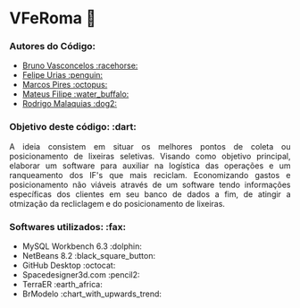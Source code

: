 # VFeRoma :rocket:
<h3>Autores do Código: </h3>
<UL> 
  <LI><a href="https://github.com/Bruno-Vasconcelos">Bruno Vasconcelos :racehorse:</a></LI>
  <LI><a href="https://github.com/Bimbole">Felipe Urias :penguin:</a></LI>
  <LI><a href="https://github.com/ElfinLobster243">Marcos Pires :octopus:</a></LI>
  <LI><a href="https://github.com/mateusfilipe">Mateus Filipe :water_buffalo:</a></LI>
  <LI><a href="https://github.com/RodrigoMalaquias">Rodrigo Malaquias :dog2:</a></LI>
</UL>

<h3>Objetivo deste código: :dart:</h3>

<p align="justify">A ideia consistem em situar os melhores pontos de coleta ou posicionamento de lixeiras seletivas. Visando como objetivo principal, elaborar um software para auxiliar na logística das operações e um ranqueamento dos IF's que mais reciclam. Economizando gastos e posicionamento não viáveis através de um software tendo informações específicas dos clientes em seu banco de dados a fim, de atingir a otmização da recliclagem e do posicionamento de lixeiras.</p>

<h3>Softwares utilizados: :fax:</h3>
<UL>
  <LI>MySQL Workbench 6.3 :dolphin:</LI>
  <LI>NetBeans 8.2 :black_square_button:</LI>
  <LI>GitHub Desktop :octocat:</LI>
  <LI>Spacedesigner3d.com :pencil2:</LI>
  <LI>TerraER :earth_africa:</LI>
  <LI>BrModelo :chart_with_upwards_trend:</LI>
</UL>

